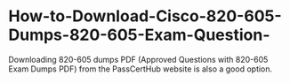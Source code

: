 # How-to-Download-Cisco-820-605-Dumps-820-605-Exam-Question-
Downloading 820-605 dumps PDF (Approved Questions with 820-605 Exam Dumps PDF) from the PassCertHub website is also a good option.
